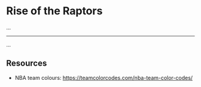 # Rise of the Raptors

...

---

...

## Resources

- NBA team colours: https://teamcolorcodes.com/nba-team-color-codes/

